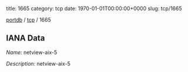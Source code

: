 title: 1665
category: tcp
date: 1970-01-01T00:00:00+0000
slug: tcp/1665

[portdb](/) / [tcp](/category/tcp.html) / 1665


## IANA Data

_Name:_ netview-aix-5

_Description:_ netview-aix-5

